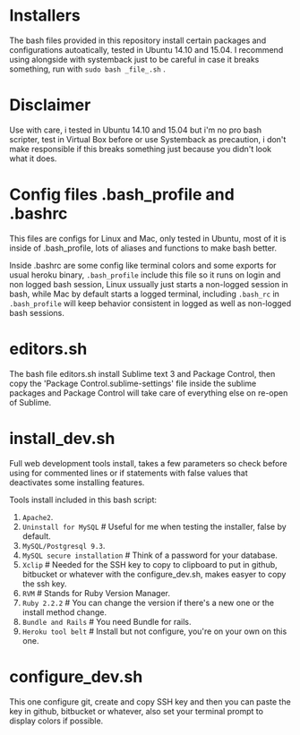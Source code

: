 # Installers

The bash files provided in this repository install certain packages and configurations autoatically, tested in Ubuntu 14.10 and 15.04.
I recommend using alongside with systemback just to be careful in case it breaks something, run with `sudo bash _file_.sh` .

# Disclaimer

Use with care, i tested in Ubuntu 14.10 and 15.04 but i'm no pro bash scripter, test in Virtual Box before or use Systemback as precaution, i don't make responsible if this breaks something just because you didn't look what it does.

# Config files .bash_profile and .bashrc

This files are configs for Linux and Mac, only tested in Ubuntu, most of it is inside of .bash_profile, lots of aliases and functions to make bash better.

Inside .bashrc are some config like terminal colors and some exports for usual heroku binary, `.bash_profile` include this file so it runs on login and non logged bash session, Linux ussually just starts a non-logged session in bash, while Mac by default starts a logged terminal, including `.bash_rc` in `.bash_profile` will keep behavior consistent in logged as well as non-logged bash sessions.

# editors.sh

The bash file editors.sh install Sublime text 3 and Package Control, then copy the 'Package Control.sublime-settings' file inside the sublime packages and Package Control will take care of everything else on re-open of Sublime.

# install_dev.sh

Full web development tools install, takes a few parameters so check before using for commented lines or if statements with false values that deactivates some installing features.

Tools install included in this bash script:

1. `Apache2`.
1. `Uninstall for MySQL` # Useful for me when testing the installer, false by default.
1. `MySQL/Postgresql 9.3`.
1. `MySQL secure installation` # Think of a password for your database.
1. `Xclip` # Needed for the SSH key to copy to clipboard to put in github, bitbucket or whatever with the configure_dev.sh, makes easyer to copy the ssh key.
1. `RVM` # Stands for Ruby Version Manager.
1. `Ruby 2.2.2` # You can change the version if there's a new one or the install method change.
1. `Bundle and Rails` # You need Bundle for rails.
1. `Heroku tool belt` # Install but not configure, you're on your own on this one.

# configure_dev.sh

This one configure git, create and copy SSH key and then you can paste the key in github, bitbucket or whatever, also set your terminal prompt to display colors if possible.
